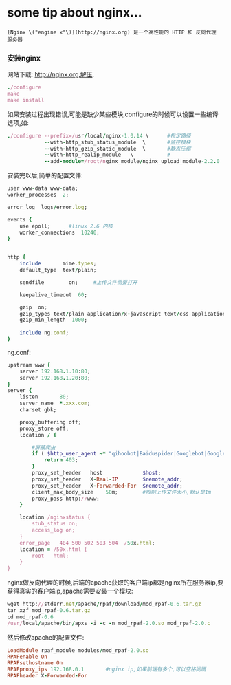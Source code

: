 # some tip about nginx...

    [Nginx \("engine x"\)](http://nginx.org) 是一个高性能的 HTTP 和 反向代理 服务器


### 安装nginx

网站下载: http://nginx.org,解压.

```ruby
./configure
make
make install
```

如果安装过程出现错误,可能是缺少某些模块,configure的时候可以设置一些编译选项,如:

```ruby
./configure --prefix=/usr/local/nginx-1.0.14 \      #指定路径
            --with-http_stub_status_module  \       #监控模块
            --with-http_gzip_static_module  \       #静态压缩
            --with-http_realip_module   \           #
            --add-module=/root/nginx_module/nginx_upload_module-2.2.0   #第三方模块 上传处理
```

安装完以后,简单的配置文件:

```ruby
user www-data www-data;
worker_processes  2;

error_log  logs/error.log;

events {
    use epoll;      #linux 2.6 内核
    worker_connections  10240;
}


http {
    include       mime.types;
    default_type  text/plain;

    sendfile        on;     #上传文件需要打开

    keepalive_timeout  60;

    gzip  on;
    gzip_types text/plain application/x-javascript text/css application/xml;
    gzip_min_length  1000;
 
    include ng.conf;
}
```
ng.conf:

```ruby
upstream www {
    server 192.168.1.10:80;
    server 192.168.1.20:80;
}
server {
    listen       80;
    server_name  *.xxx.com;
    charset gbk;

    proxy_buffering off;
    proxy_store off;
    location / {

        #屏蔽爬虫
        if ( $http_user_agent ~* "qihoobot|Baiduspider|Googlebot|Googlebot-Mobile|Googlebot-Image|Mediapartners-Google|Adsbot-Google|Feedfetcher-Google|Yahoo! Slurp|Yahoo! Slurp China|YoudaoBot|Sosospider|Sogou spider|Sogou web spider|MSNBot|ia_archiver|Tomato Bot") {
            return 403;
        }
        proxy_set_header   host             $host;
        proxy_set_header   X-Real-IP        $remote_addr;
        proxy_set_header   X-Forwarded-For  $remote_addr;
        client_max_body_size    50m;        #限制上传文件大小,默认是1m
        proxy_pass http://www;
    }

    location /nginxstatus {
        stub_status on;
        access_log on;
    }
    error_page   404 500 502 503 504  /50x.html;
    location = /50x.html {
        root   html;
    }
}
```

nginx做反向代理的时候,后端的apache获取的客户端ip都是nginx所在服务器ip,要获得真实的客户端ip,apache需要安装一个模块:

```ruby
wget http://stderr.net/apache/rpaf/download/mod_rpaf-0.6.tar.gz
tar xzf mod_rpaf-0.6.tar.gz
cd mod_rpaf-0.6
/usr/local/apache/bin/apxs -i -c -n mod_rpaf-2.0.so mod_rpaf-2.0.c
```
然后修改apache的配置文件:

```ruby
LoadModule rpaf_module modules/mod_rpaf-2.0.so
RPAFenable On
RPAFsethostname On
RPAFproxy_ips 192.168.0.1       #nginx ip,如果前端有多个,可以空格间隔
RPAFheader X-Forwarded-For
```



